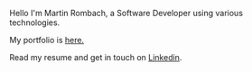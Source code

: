 Hello I'm Martin Rombach, a Software Developer using various technologies.

My portfolio is <a href="[https://martinrombach88.github.io/portfolio/]"> here.</a>

Read my resume and get in touch on <a href="https://www.linkedin.com/in/martin-rombach-0a67b266/">Linkedin</a>.


